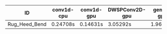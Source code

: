 |ID|conv1d-cpu|conv1d-gpu|DWSPConv2D-gpu|gemm-gpu|avg|
|-|-|-|-|-|-|
|Rug_Heed_Bend|0.24708s|0.14631s|3.05292s|1.96998s|1.35407s|
